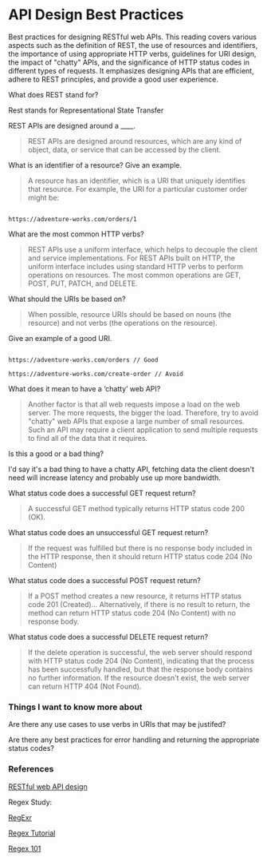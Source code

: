 # API Design Best Practices

Best practices for designing RESTful web APIs. This reading covers various aspects such as the definition of REST, the use of resources and identifiers, the importance of using appropriate HTTP verbs, guidelines for URI design, the impact of "chatty" APIs, and the significance of HTTP status codes in different types of requests. It emphasizes designing APIs that are efficient, adhere to REST principles, and provide a good user experience.

What does REST stand for?

Rest stands for Representational State Transfer

REST APIs are designed around a ____.

> REST APIs are designed around resources, which are any kind of object, data, or service that can be accessed by the client.

What is an identifier of a resource? Give an example.

> A resource has an identifier, which is a URI that uniquely identifies that resource. For example, the URI for a particular customer order might be:

```http

https://adventure-works.com/orders/1

```

What are the most common HTTP verbs?

> REST APIs use a uniform interface, which helps to decouple the client and service implementations. For REST APIs built on HTTP, the uniform interface includes using standard HTTP verbs to perform operations on resources. The most common operations are GET, POST, PUT, PATCH, and DELETE.

What should the URIs be based on?

> When possible, resource URIs should be based on nouns (the resource) and not verbs (the operations on the resource).

Give an example of a good URI.

``` http

https://adventure-works.com/orders // Good

https://adventure-works.com/create-order // Avoid

```

What does it mean to have a ‘chatty’ web API?

> Another factor is that all web requests impose a load on the web server. The more requests, the bigger the load. Therefore, try to avoid "chatty" web APIs that expose a large number of small resources. Such an API may require a client application to send multiple requests to find all of the data that it requires.

Is this a good or a bad thing?

I'd say it's a bad thing to have a chatty API, fetching data the client doesn't need will increase latency and probably use up more bandwidth.

What status code does a successful GET request return?

> A successful GET method typically returns HTTP status code 200 (OK).

What status code does an unsuccessful GET request return?

> If the request was fulfilled but there is no response body included in the HTTP response, then it should return HTTP status code 204 (No Content)

What status code does a successful POST request return?

> If a POST method creates a new resource, it returns HTTP status code 201 (Created)... Alternatively, if there is no result to return, the method can return HTTP status code 204 (No Content) with no response body.

What status code does a successful DELETE request return?

> If the delete operation is successful, the web server should respond with HTTP status code 204 (No Content), indicating that the process has been successfully handled, but that the response body contains no further information. If the resource doesn't exist, the web server can return HTTP 404 (Not Found).

### Things I want to know more about

Are there any use cases to use verbs in URIs that may be justifed?

Are there any best practices for error handling and returning the appropriate status codes?

### References

[RESTful web API design](https://learn.microsoft.com/en-us/azure/architecture/best-practices/api-design)

Regex Study:

[RegExr](https://regexr.com/)

[Regex Tutorial](https://medium.com/factory-mind/regex-tutorial-a-simple-cheatsheet-by-examples-649dc1c3f285)

[Regex 101](https://regex101.com/)
